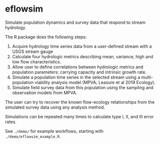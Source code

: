 # eflowsim

Simulate population dynamics and survey data that respond to stream hydrology.  

The R package does the following steps:
1. Acquire hydrology time series data from a user-defined stream with a USGS stream gauge
2. Calculate four hydrologic metrics describing mean, variance, high and low flow characteristics.
3. Allow user to define correlations between hydrologic metrics and population parameters: carrying capacity and intrinsic growth rate.
4. Simulate a population time series in the selected stream using a multi-population viability analysis model (MPVA; Leasure et al 2019 Ecology).
5. Simulate field survey data from this population using the sampling and observation models from MPVA.

The user can try to recover the known flow-ecology relationships from the simulated survey data using any analysis method.  

Simulations can be repeated many times to calculate type I, II, and III error rates.

See ```./demo/``` for example workflows, starting with ```./demo/eflowsim_example.R```.